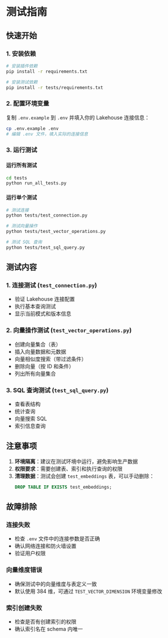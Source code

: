 # 测试指南

## 快速开始

### 1. 安装依赖

```bash
# 安装插件依赖
pip install -r requirements.txt

# 安装测试依赖
pip install -r tests/requirements.txt
```

### 2. 配置环境变量

复制 `.env.example` 到 `.env` 并填入你的 Lakehouse 连接信息：

```bash
cp .env.example .env
# 编辑 .env 文件，填入实际的连接信息
```

### 3. 运行测试

#### 运行所有测试
```bash
cd tests
python run_all_tests.py
```

#### 运行单个测试
```bash
# 测试连接
python tests/test_connection.py

# 测试向量操作
python tests/test_vector_operations.py

# 测试 SQL 查询
python tests/test_sql_query.py
```

## 测试内容

### 1. 连接测试 (`test_connection.py`)
- 验证 Lakehouse 连接配置
- 执行基本查询测试
- 显示当前模式和版本信息

### 2. 向量操作测试 (`test_vector_operations.py`)
- 创建向量集合（表）
- 插入向量数据和元数据
- 向量相似度搜索（带过滤条件）
- 删除向量（按 ID 和条件）
- 列出所有向量集合

### 3. SQL 查询测试 (`test_sql_query.py`)
- 查看表结构
- 统计查询
- 向量搜索 SQL
- 索引信息查询

## 注意事项

1. **环境隔离**：建议在测试环境中运行，避免影响生产数据
2. **权限要求**：需要创建表、索引和执行查询的权限
3. **清理数据**：测试会创建 `test_embeddings` 表，可以手动删除：
   ```sql
   DROP TABLE IF EXISTS test_embeddings;
   ```

## 故障排除

### 连接失败
- 检查 `.env` 文件中的连接参数是否正确
- 确认网络连接和防火墙设置
- 验证用户权限

### 向量维度错误
- 确保测试中的向量维度与表定义一致
- 默认使用 384 维，可通过 `TEST_VECTOR_DIMENSION` 环境变量修改

### 索引创建失败
- 检查是否有创建索引的权限
- 确认索引名在 schema 内唯一